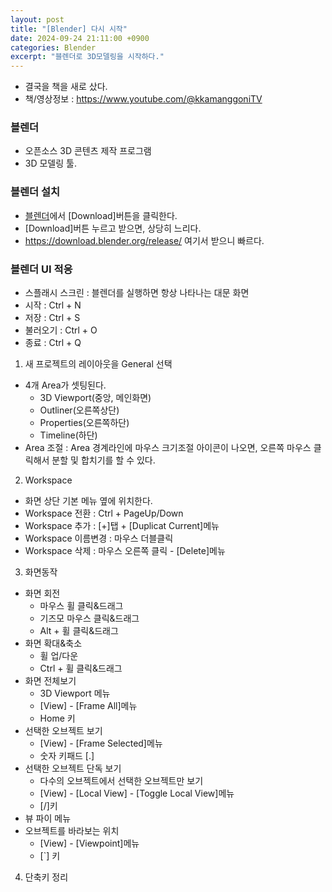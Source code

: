 ```yaml
---
layout: post
title: "[Blender] 다시 시작"
date: 2024-09-24 21:11:00 +0900
categories: Blender
excerpt: "블렌더로 3D모델링을 시작하다."
---
```


- 결국을 책을 새로 샀다.
- 책/영상정보 : <https://www.youtube.com/@kkamanggoniTV>

### 블렌더
- 오픈소스 3D 콘텐츠 제작 프로그램
- 3D 모델링 툴.

### 블렌더 설치

- [블렌더](https://www.blender.org/)에서 [Download]버튼을 클릭한다.
- [Download]버튼 누르고 받으면, 상당히 느리다.
- <https://download.blender.org/release/> 여기서 받으니 빠르다.

### 블렌더 UI 적응

- 스플래시 스크린 : 블렌더를 실행하면 항상 나타나는 대문 화면
- 시작 : Ctrl + N
- 저장 : Ctrl + S
- 불러오기 : Ctrl + O
- 종료 : Ctrl + Q

1. 새 프로젝트의 레이아웃을 General 선택
- 4개 Area가 셋팅된다.
  - 3D Viewport(중앙, 메인화면)
  - Outliner(오른쪽상단)
  - Properties(오른쪽하단)
  - Timeline(하단)
- Area 조절 : Area 경계라인에 마우스 크기조절 아이콘이 나오면, 오른쪽 마우스 클릭해서 분할 및 합치기를 할 수 있다.

2. Workspace
- 화면 상단 기본 메뉴 옆에 위치한다.
- Workspace 전환 : Ctrl + PageUp/Down
- Workspace 추가 : [+]탭 + [Duplicat Current]메뉴
- Workspace 이름변경 : 마우스 더블클릭
- Workspace 삭제 : 마우스 오른쪽 클릭 - [Delete]메뉴

3. 화면동작
- 화면 회전
  - 마우스 휠 클릭&드래그
  - 기즈모 마우스 클릭&드래그
  - Alt + 휠 클릭&드래그
- 화면 확대&축소
  - 휠 업/다운
  - Ctrl + 휠 클릭&드래그
- 화면 전체보기
  - 3D Viewport 메뉴
  - [View] - [Frame All]메뉴
  - Home 키
- 선택한 오브젝트 보기
  - [View] - [Frame Selected]메뉴
  - 숫자 키패드 [.]
- 선택한 오브젝트 단독 보기
  - 다수의 오브젝트에서 선택한 오브젝트만 보기
  - [View] - [Local View] - [Toggle Local View]메뉴
  - [/]키
- 뷰 파이 메뉴
- 오브젝트를 바라보는 위치
  - [View] - [Viewpoint]메뉴
  - [`] 키

4. 단축키 정리